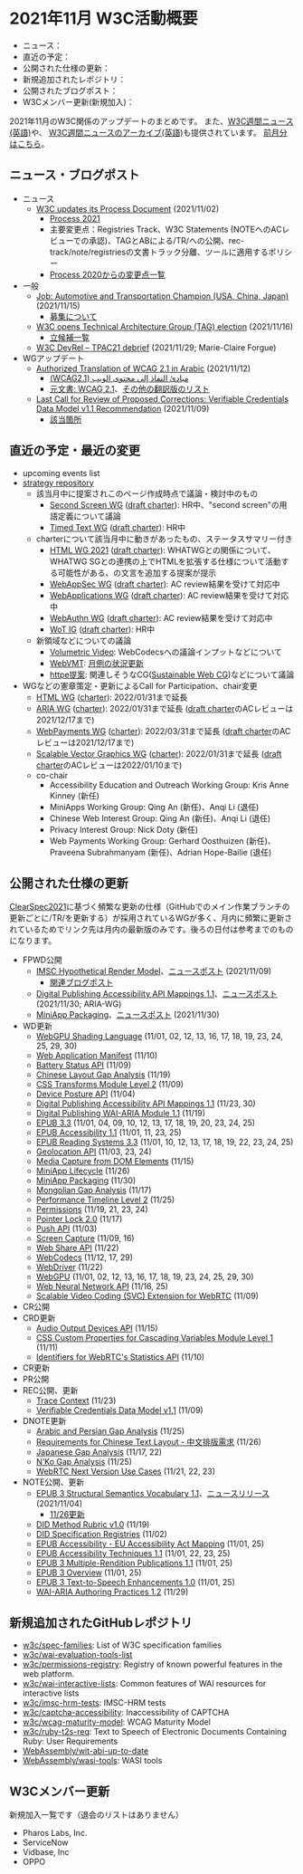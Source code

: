 # 2021年11月 W3C活動概要

- ニュース：
- 直近の予定：
- 公開された仕様の更新：
- 新規追加されたレポジトリ：
- 公開されたブログポスト：
- W3Cメンバー更新(新規加入)：

2021年11月のW3C関係のアップデートのまとめです。
また、[W3C週間ニュース(英語)](https://www.w3.org/News/Public/)や、
[W3C週間ニュースのアーカイブ(英語)](https://lists.w3.org/Archives/Public/w3c-announce/2021OctDec/subject.html)も提供されています。
[前月分はこちら](202110.md)。

## ニュース・ブログポスト

* ニュース
  * [W3C updates its Process Document](https://www.w3.org/blog/news/archives/9313) (2021/11/02)
    * [Process 2021](https://www.w3.org/2021/Process-20211102/)
    * 主要変更点：Registries Track、W3C Statements (NOTEへのACレビューでの承認)、TAGとABによる/TR/への公開、rec-track/note/registriesの文書トラック分離、ツールに適用するポリシー
    * [Process 2020からの変更点一覧](https://www.w3.org/2021/Process-20211102/#changes-2020)
* 一般
  * [Job: Automotive and Transportation Champion (USA, China, Japan)](https://www.w3.org/blog/news/archives/9330) (2021/11/15)
    * [募集について](https://www.w3.org/Consortium/Recruitment/#2021-automotive-champion)
  * [W3C opens Technical Architecture Group (TAG) election](https://www.w3.org/blog/news/archives/9338) (2021/11/16)
    * [立候補一覧](https://www.w3.org/2021/11/16-tag-nominations)
  * [W3C DevRel – TPAC21 debrief](https://www.w3.org/blog/2021/11/w3c-devrel-tpac21-debrief/) (2021/11/29; Marie-Claire Forgue)
* WGアップデート
  * [Authorized Translation of WCAG 2.1 in Arabic](https://www.w3.org/blog/news/archives/9327) (2021/11/12)
    * <span lang="ar" dir="rtl">[مبادئ النفاذ إلى محتوى الويب (WCAG2.1)](https://www.w3.org/Translations/WCAG21-ar/)</span>
    * [元文書: WCAG 2.1](https://www.w3.org/TR/2018/REC-WCAG21-20180605/)、[その他の翻訳版のリスト](https://www.w3.org/WAI/standards-guidelines/wcag/translations/)
  * [Last Call for Review of Proposed Corrections: Verifiable Credentials Data Model v1.1 Recommendation](https://www.w3.org/blog/news/archives/9324) (2021/11/09)
    * [該当箇所](https://www.w3.org/TR/2021/REC-vc-data-model-20211109/#dfn-credential)

## 直近の予定・最近の変更

* upcoming events list
* [strategy repository](https://github.com/w3c/strategy/issues)
  * 該当月中に提案されこのページ作成時点で議論・検討中のもの
    * [Second Screen WG](https://github.com/w3c/strategy/issues/291) ([draft charter](https://w3c.github.io/secondscreen-charter/)): HR中、"second screen"の用語定義について議論
    * [Timed Text WG](https://github.com/w3c/strategy/issues/290) ([draft charter](https://w3c.github.io/charter-timed-text/)): HR中
  * charterについて該当月中に動きがあったもの、ステータスサマリー付き
    * [HTML WG 2021](https://github.com/w3c/strategy/issues/284) ([draft charter](https://w3c.github.io/charter-drafts/html-2021.html)): WHATWGとの関係について、WHATWG SGとの連携の上でHTMLを拡張する仕様について活動する可能性がある、の文言を追加する提案が提示
    * [WebAppSec WG](https://github.com/w3c/strategy/issues/253) ([draft charter](https://w3c.github.io/webappsec/admin/webappsec-charter-2021.html)): AC review結果を受けて対応中
    * [WebApplications WG](https://github.com/w3c/strategy/issues/269) ([draft charter](https://www.w3.org/2019/webapps/charter/draft-charter-2021.html)): AC review結果を受けて対応中
    * [WebAuthn WG](https://github.com/w3c/strategy/issues/263) ([draft charter](https://w3c.github.io/charter-drafts/2021/webauthn-2021.html)): AC review結果を受けて対応中
    * [WoT IG](https://github.com/w3c/strategy/issues/274) ([draft charter](https://w3c.github.io/wot/charters/wot-ig-2021-proposed.html)): HR中
  * 新領域などについての議論
    * [Volumetric Video](https://github.com/w3c/strategy/issues/286): WebCodecsへの議論インプットなどについて
    * [WebVMT](https://github.com/w3c/strategy/issues/113): [月例の状況更新](https://github.com/w3c/strategy/issues/113#issuecomment-966505470)
    * [httpe提案](https://github.com/w3c/strategy/issues/276): 関連しそうなCG([Sustainable Web CG](https://www.w3.org/community/sustyweb/))などについて議論
* WGなどの憲章策定・更新によるCall for Participation、chair変更
  * [HTML WG](https://www.w3.org/2019/html/) ([charter](https://www.w3.org/2020/12/html-wg-charter.html)): 2022/01/31まで延長
  * [ARIA WG](https://www.w3.org/WAI/ARIA/) ([charter](https://www.w3.org/2018/11/aria-charter)): 2022/01/31まで延長 ([draft charter](https://www.w3.org/2021/11/draft-aria-charter)のACレビューは2021/12/17まで)
  * [WebPayments WG](https://www.w3.org/Payments/WG/) ([charter](https://www.w3.org/Payments/WG/charter-201912.html)): 2022/03/31まで延長 ([draft charter](https://www.w3.org/Payments/WG/charter-2021.html)のACレビューは2021/12/17まで)
  * [Scalable Vector Graphics WG](https://www.w3.org/groups/wg/svg) ([charter](https://www.w3.org/Graphics/SVG/svg-2019.html)): 2022/01/31まで延長 ([draft charter](https://www.w3.org/2021/11/svg-proposed-charter-2021.html)のACレビューは2022/01/10まで)
  * co-chair
    * Accessibility Education and Outreach Working Group: Kris Anne Kinney (新任)
    * MiniApps Working Group: Qing An (新任)、Anqi Li (退任)
    * Chinese Web Interest Group: Qing An (新任)、Anqi Li (退任)
    * Privacy Interest Group: Nick Doty (新任)
    * Web Payments Working Group: Gerhard Oosthuizen (新任)、Praveena Subrahmanyam (新任)、Adrian Hope-Bailie (退任)

## 公開された仕様の更新

[ClearSpec2021](https://github.com/w3c/tr-pages/blob/main/clearspec2021.md)に基づく頻繁な更新の仕様（GitHubでのメイン作業ブランチの更新ごとに/TR/を更新する）が採用されているWGが多く、月内に頻繁に更新されているためでリンク先は月内の最新版のみです。後ろの日付は参考までのものになります。

* FPWD公開
  * [IMSC Hypothetical Render Model](https://www.w3.org/TR/2021/WD-imsc-hrm-20211109/)、[ニュースポスト](https://www.w3.org/blog/news/archives/9318) (2021/11/09)
    * [関連ブログポスト](https://www.w3.org/blog/2021/08/keeping-the-complexity-of-imsc-documents-under-control/)
  * [Digital Publishing Accessibility API Mappings 1.1](https://www.w3.org/TR/2021/WD-dpub-aam-1.1-20211130/)、[ニュースポスト](https://www.w3.org/blog/news/archives/9349) (2021/11/30; ARIA-WG)
  * [MiniApp Packaging](https://www.w3.org/TR/2021/WD-miniapp-packaging-20211130/)、[ニュースポスト](https://www.w3.org/blog/news/archives/9346) (2021/11/30)
* WD更新
  * [WebGPU Shading Language](https://www.w3.org/TR/2021/WD-WGSL-20211130/) (11/01, 02, 12, 13, 16, 17, 18, 19, 23, 24, 25, 29, 30)
  * [Web Application Manifest](https://www.w3.org/TR/2021/WD-appmanifest-20211110/) (11/10)
  * [Battery Status API](https://www.w3.org/TR/2021/WD-battery-status-20211109/) (11/09)
  * [Chinese Layout Gap Analysis](https://www.w3.org/TR/2021/WD-clreq-gap-20211119/) (11/19)
  * [CSS Transforms Module Level 2](https://www.w3.org/TR/2021/WD-css-transforms-2-20211109/) (11/09)
  * [Device Posture API](https://www.w3.org/TR/2021/WD-device-posture-20211104/) (11/04)
  * [Digital Publishing Accessibility API Mappings 1.1](https://www.w3.org/TR/2021/WD-dpub-aam-1.1-20211130/) (11/23, 30)
  * [Digital Publishing WAI-ARIA Module 1.1](https://www.w3.org/TR/2021/WD-dpub-aria-1.1-20211119/) (11/19)
  * [EPUB 3.3](https://www.w3.org/TR/2021/WD-epub-33-20211125/) (11/01, 04, 09, 10, 12, 13, 17, 18, 19, 20, 23, 24, 25)
  * [EPUB Accessibility 1.1](https://www.w3.org/TR/2021/WD-epub-a11y-11-20211125/) (11/01, 11, 23, 25)
  * [EPUB Reading Systems 3.3](https://www.w3.org/TR/2021/WD-epub-rs-33-20211125/) (11/01, 10, 12, 13, 17, 18, 19, 22, 23, 24, 25)
  * [Geolocation API](https://www.w3.org/TR/2021/WD-geolocation-20211124/) (11/03, 23, 24)
  * [Media Capture from DOM Elements](https://www.w3.org/TR/2021/WD-mediacapture-fromelement-20211115/) (11/15)
  * [MiniApp Lifecycle](https://www.w3.org/TR/2021/WD-miniapp-lifecycle-20211126/) (11/26)
  * [MiniApp Packaging](https://www.w3.org/TR/2021/WD-miniapp-packaging-20211130/) (11/30)
  * [Mongolian Gap Analysis](https://www.w3.org/TR/2021/WD-mong-gap-20211117/) (11/17)
  * [Performance Timeline Level 2](https://www.w3.org/TR/2021/WD-performance-timeline-2-20211125/) (11/25)
  * [Permissions](https://www.w3.org/TR/2021/WD-permissions-20211124/) (11/19, 21, 23, 24)
  * [Pointer Lock 2.0](https://www.w3.org/TR/2021/WD-pointerlock-2-20211117/) (11/17)
  * [Push API](https://www.w3.org/TR/2021/WD-push-api-20211103/) (11/03)
  * [Screen Capture](https://www.w3.org/TR/2021/WD-screen-capture-20211116/) (11/09, 16)
  * [Web Share API](https://www.w3.org/TR/2021/WD-web-share-20211122/) (11/22)
  * [WebCodecs](https://www.w3.org/TR/2021/WD-webcodecs-20211129/) (11/12, 17, 29)
  * [WebDriver](https://www.w3.org/TR/2021/WD-webdriver2-20211122/) (11/22)
  * [WebGPU](https://www.w3.org/TR/2021/WD-webgpu-20211130/) (11/01, 02, 12, 13, 16, 17, 18, 19, 23, 24, 25, 29, 30)
  * [Web Neural Network API](https://www.w3.org/TR/2021/WD-webnn-20211125/) (11/16, 25)
  * [Scalable Video Coding (SVC) Extension for WebRTC](https://www.w3.org/TR/2021/WD-webrtc-svc-20211109/) (11/09)
* CR公開
* CRD更新
  * [Audio Output Devices API](https://www.w3.org/TR/2021/CRD-audio-output-20211115/) (11/15)
  * [CSS Custom Properties for Cascading Variables Module Level 1](https://www.w3.org/TR/2021/CRD-css-variables-1-20211111/) (11/11)
  * [Identifiers for WebRTC's Statistics API](https://www.w3.org/TR/2021/CRD-webrtc-stats-20211110/) (11/10)
* CR更新
* PR公開
* REC公開、更新
  * [Trace Context](https://www.w3.org/TR/2021/REC-trace-context-1-20211123/) (11/23)
  * [Verifiable Credentials Data Model v1.1](https://www.w3.org/TR/2021/REC-vc-data-model-20211109/) (11/09)
* DNOTE更新
  * [Arabic and Persian Gap Analysis](https://www.w3.org/TR/2021/DNOTE-alreq-gap-20211125/) (11/25)
  * [Requirements for Chinese Text Layout - 中文排版需求](https://www.w3.org/TR/2021/DNOTE-clreq-20211126/) (11/26)
  * [Japanese Gap Analysis](https://www.w3.org/TR/2021/DNOTE-jpan-gap-20211122/) (11/17, 22)
  * [N’Ko Gap Analysis](https://www.w3.org/TR/2021/DNOTE-nkoo-gap-20211125/) (11/25)
  * [WebRTC Next Version Use Cases](https://www.w3.org/TR/2021/DNOTE-webrtc-nv-use-cases-20211123/) (11/21, 22, 23)
* NOTE公開、更新
  * [EPUB 3 Structural Semantics Vocabulary 1.1](https://www.w3.org/TR/2021/NOTE-epub-ssv-11-20211104/)、[ニュースリリース](https://www.w3.org/blog/news/archives/9307) (2021/11/04)
    * [11/26更新](https://www.w3.org/TR/2021/NOTE-epub-ssv-11-20211126/)
  * [DID Method Rubric v1.0](https://www.w3.org/TR/2021/NOTE-did-rubric-20211119/) (11/19)
  * [DID Specification Registries](https://www.w3.org/TR/2021/NOTE-did-spec-registries-20211102/) (11/02)
  * [EPUB Accessibility - EU Accessibility Act Mapping](https://www.w3.org/TR/2021/NOTE-epub-a11y-eaa-mapping-20211125/) (11/01, 25)
  * [EPUB Accessibility Techniques 1.1](https://www.w3.org/TR/2021/NOTE-epub-a11y-tech-11-20211125/) (11/01, 22, 23, 25)
  * [EPUB 3 Multiple-Rendition Publications 1.1](https://www.w3.org/TR/2021/NOTE-epub-multi-rend-11-20211125/) (11/01, 25)
  * [EPUB 3 Overview](https://www.w3.org/TR/2021/NOTE-epub-overview-33-20211125/) (11/01, 25)
  * [EPUB 3 Text-to-Speech Enhancements 1.0](https://www.w3.org/TR/2021/NOTE-epub-tts-10-20211125/) (11/01, 25)
  * [WAI-ARIA Authoring Practices 1.2](https://www.w3.org/TR/2021/NOTE-wai-aria-practices-1.2-20211129/) (11/29)

## 新規追加されたGitHubレポジトリ

* [w3c/spec-families](https://github.com/w3c/spec-families): List of W3C specification families
* [w3c/wai-evaluation-tools-list](https://github.com/w3c/wai-evaluation-tools-list)
* [w3c/permissions-registry](https://github.com/w3c/permissions-registry): Registry of known powerful features in the web platform.
* [w3c/wai-interactive-lists](https://github.com/w3c/wai-interactive-lists): Common features of WAI resources for interactive lists
* [w3c/imsc-hrm-tests](https://github.com/w3c/imsc-hrm-tests): IMSC-HRM tests
* [w3c/captcha-accessibility](https://github.com/w3c/captcha-accessibility): Inaccessibility of CAPTCHA
* [w3c/wcag-maturity-model](https://github.com/w3c/wcag-maturity-model): WCAG Maturity Model
* [w3c/ruby-t2s-req](https://github.com/w3c/ruby-t2s-req): Text to Speech of Electronic Documents Containing Ruby: User Requirements
* [WebAssembly/wit-abi-up-to-date](https://github.com/WebAssembly/wit-abi-up-to-date)
* [WebAssembly/wasi-tools](https://github.com/WebAssembly/wasi-tools): WASI tools

## W3Cメンバー更新

新規加入一覧です（退会のリストはありません）

* Pharos Labs, Inc.
* ServiceNow
* Vidbase, Inc
* OPPO
